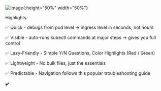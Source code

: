 
![image](https://drive.google.com/uc?export=view&id=1_8y9jYwp1cFnVYDLkO34DEEdf_cipICh){:height="50%" width="50%"}






Highlights: 

:white_check_mark: Quick - debugs from pod level -> ingress level in seconds, not hours

:white_check_mark: Visible - auto-runs kubectl commands at major steps -> gives you full control

:white_check_mark: Lazy-Friendly - Simple Y/N Questions, Color Highlights (Red / Green) 

:white_check_mark: Lightweight - No bulk files, just the essentials

:white_check_mark: Predictable - Navigation follows this popular troubleshooting guide


:heavy_check_mark:
